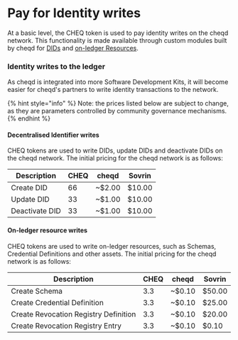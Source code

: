 # Pay for Identity writes

At a basic level, the CHEQ token is used to pay identity writes on the cheqd network. This functionality is made available through custom modules built by cheqd for [DIDs](../introduction-to-decentralised-identity/what-is-a-decentralised-identifier-did/) and [on-ledger Resources](../introduction-to-decentralised-identity/what-is-an-on-ledger-resource.md).

### Identity writes to the ledger

As cheqd is integrated into more Software Development Kits, it will become easier for cheqd's partners to write identity transactions to the network.

{% hint style="info" %}
Note: the prices listed below are subject to change, as they are parameters controlled by community governance mechanisms.
{% endhint %}

#### Decentralised Identifier writes

CHEQ tokens are used to write DIDs, update DIDs and deactivate DIDs on the cheqd network. The initial pricing for the cheqd network is as follows:

| Description    | CHEQ | cheqd   | Sovrin |
| -------------- | ---- | ------- | ------ |
| Create DID     | 66   | \~$2.00 | $10.00 |
| Update DID     | 33   | \~$1.00 | $10.00 |
| Deactivate DID | 33   | \~$1.00 | $10.00 |

#### On-ledger resource writes

CHEQ tokens are used to write on-ledger resources, such as Schemas, Credential Definitions and other assets. The initial pricing for the cheqd network is as follows:

| Description                           | CHEQ | cheqd   | Sovrin |
| ------------------------------------- | ---- | ------- | ------ |
| Create Schema                         | 3.3  | \~$0.10 | $50.00 |
| Create Credential Definition          | 3.3  | \~$0.10 | $25.00 |
| Create Revocation Registry Definition | 3.3  | \~$0.10 | $20.00 |
| Create Revocation Registry Entry      | 3.3  | \~$0.10 | $0.10  |

